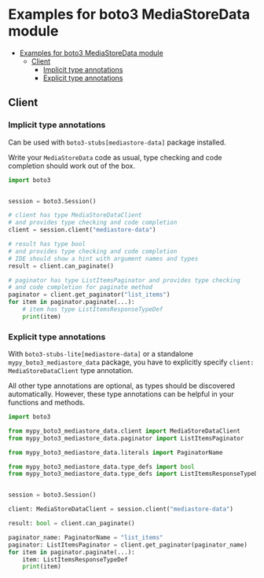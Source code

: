 <a id="examples-for-boto3-mediastoredata-module"></a>

# Examples for boto3 MediaStoreData module

- [Examples for boto3 MediaStoreData module](#examples-for-boto3-mediastoredata-module)
  - [Client](#client)
    - [Implicit type annotations](#implicit-type-annotations)
    - [Explicit type annotations](#explicit-type-annotations)

<a id="client"></a>

## Client

<a id="implicit-type-annotations"></a>

### Implicit type annotations

Can be used with `boto3-stubs[mediastore-data]` package installed.

Write your `MediaStoreData` code as usual, type checking and code completion
should work out of the box.

```python
import boto3


session = boto3.Session()

# client has type MediaStoreDataClient
# and provides type checking and code completion
client = session.client("mediastore-data")

# result has type bool
# and provides type checking and code completion
# IDE should show a hint with argument names and types
result = client.can_paginate()

# paginator has type ListItemsPaginator and provides type checking
# and code completion for paginate method
paginator = client.get_paginator("list_items")
for item in paginator.paginate(...):
    # item has type ListItemsResponseTypeDef
    print(item)
```

<a id="explicit-type-annotations"></a>

### Explicit type annotations

With `boto3-stubs-lite[mediastore-data]` or a standalone
`mypy_boto3_mediastore_data` package, you have to explicitly specify
`client: MediaStoreDataClient` type annotation.

All other type annotations are optional, as types should be discovered
automatically. However, these type annotations can be helpful in your functions
and methods.

```python
import boto3

from mypy_boto3_mediastore_data.client import MediaStoreDataClient
from mypy_boto3_mediastore_data.paginator import ListItemsPaginator

from mypy_boto3_mediastore_data.literals import PaginatorName

from mypy_boto3_mediastore_data.type_defs import bool
from mypy_boto3_mediastore_data.type_defs import ListItemsResponseTypeDef


session = boto3.Session()

client: MediaStoreDataClient = session.client("mediastore-data")

result: bool = client.can_paginate()

paginator_name: PaginatorName = "list_items"
paginator: ListItemsPaginator = client.get_paginator(paginator_name)
for item in paginator.paginate(...):
    item: ListItemsResponseTypeDef
    print(item)
```
